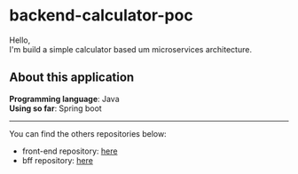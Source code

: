 # backend-calculator-poc

Hello, <br/>
I'm build a simple calculator based um microservices architecture.<br/>

## About this application

**Programming language**: Java <br/>
**Using so far**: Spring boot<br/>

***

You can find the others repositories below:<br/>
* front-end repository: [here](https://github.com/nicolasperuch/frontend-calculator-poc)<br/>
* bff repository: [here](https://github.com/nicolasperuch/bff-calculator-poc)



